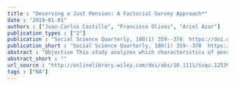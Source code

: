 ```yaml
---
title : "Deserving a Just Pension: A Factorial Survey Approach*"
date : "2019-01-01"
authors : ["Juan-Carlos Castillo", "Francisco Olivos", "Ariel Azar"]
publication_types : ["2"]
publication : "Social Science Quarterly, 100(1) 359--378  https://doi.org/10.1111/ssqu.12539"
publication_short : "Social Science Quarterly, 100(1) 359--378  https://doi.org/10.1111/ssqu.12539"
abstract : "Objective This study analyzes which characteristics of pension recipients are taken into account when evaluating the fairness of pensions. Furthermore, it identifies some respondents’ characteristics and preferences that could be related to the justice evaluation of different pension amounts. Methods A factorial survey was designed to simultaneously analyze the association of respondents’ and recipients’ characteristics with the pensions’ justice evaluation. Results Findings indicate that although there is a consensual demand for larger pensions, it is still believed that pensions should be allocated primarily based on individual achievement. Conclusions Although in general, larger pensions are on average considered as more just, the justice criteria rely heavily on individual achievement over redistributive considerations, showing willingness to accept very low pensions for those considered not deserving them."
abstract_short : ""
url_source : "http://onlinelibrary.wiley.com/doi/abs/10.1111/ssqu.12539"
tags : ["NA"]
---
```

